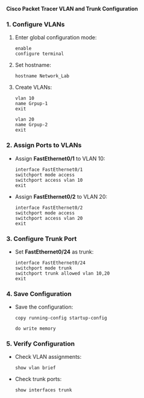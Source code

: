 **Cisco Packet Tracer VLAN and Trunk Configuration**

### **1. Configure VLANs**

1. Enter global configuration mode:
   ```
   enable
   configure terminal
   ```
2. Set hostname:
   ```
   hostname Network_Lab
   ```
3. Create VLANs:
   ```
   vlan 10
   name Grpup-1
   exit

   vlan 20
   name Grpup-2
   exit
   ```

### **2. Assign Ports to VLANs**

- Assign **FastEthernet0/1** to VLAN 10:
  ```
  interface FastEthernet0/1
  switchport mode access
  switchport access vlan 10
  exit
  ```
- Assign **FastEthernet0/2** to VLAN 20:
  ```
  interface FastEthernet0/2
  switchport mode access
  switchport access vlan 20
  exit
  ```

### **3. Configure Trunk Port**

- Set **FastEthernet0/24** as trunk:
  ```
  interface FastEthernet0/24
  switchport mode trunk
  switchport trunk allowed vlan 10,20
  exit
  ```

### **4. Save Configuration**

- Save the configuration:
  ```
  copy running-config startup-config

  do write memory
  ```

### **5. Verify Configuration**

- Check VLAN assignments:
  ```
  show vlan brief
  ```
- Check trunk ports:
  ```
  show interfaces trunk
  ```

